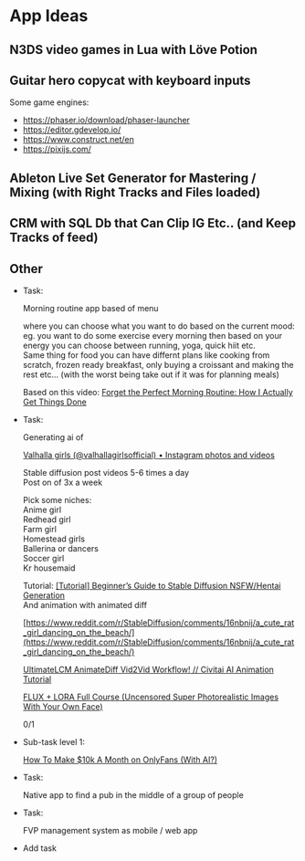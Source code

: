 # App Ideas
## N3DS video games in Lua with Löve Potion
## Guitar hero copycat with keyboard inputs
Some game engines:
- https://phaser.io/download/phaser-launcher
- https://editor.gdevelop.io/
- https://www.construct.net/en
- https://pixijs.com/
## Ableton Live Set Generator for Mastering / Mixing (with Right Tracks and Files loaded)
## CRM with SQL Db that Can Clip IG Etc.. (and Keep Tracks of feed)
## Other
- Task: 
    
    Morning routine app based of menu
    
    where you can choose what you want to do based on the current mood:  
    eg. you want to do some exercise every morning then based on your energy you can choose between running, yoga, quick hiit etc.  
    Same thing for food you can have differnt plans like cooking from scratch, frozen ready breakfast, only buying a croissant and making the rest etc... (with the worst being take out if it was for planning meals)

    Based on this video: [Forget the Perfect Morning Routine: How I Actually Get Things Done](https://www.youtube.com/watch?v=tj1hmr1oNjw)

- Task: 
    
    Generating ai of
    
    [Valhalla girls (@valhallagirlsofficial) • Instagram photos and videos](https://www.instagram.com/valhallagirlsofficial/profilecard/?igsh=MTA4OXBzZWRzeWF2)

    Stable diffusion post videos 5-6 times a day  
    Post on of 3x a week

    Pick some niches:  
    Anime girl  
    Redhead girl  
    Farm girl  
    Homestead girls  
    Ballerina or dancers  
    Soccer girl  
    Kr housemaid

    Tutorial: [[Tutorial] Beginner’s Guide to Stable Diffusion NSFW/Hentai Generation](https://betterwaifu.com/blog/stable-diffusion-nsfw)  
    And animation with animated diff

    [https://www.reddit.com/r/StableDiffusion/comments/16nbnij/a_cute_rat_girl_dancing_on_the_beach/](https://www.reddit.com/r/StableDiffusion/comments/16nbnij/a_cute_rat_girl_dancing_on_the_beach/)

    [UltimateLCM AnimateDiff Vid2Vid Workflow! // Civitai AI Animation Tutorial](https://www.youtube.com/watch?v=BipL7k0FY_g)

    [FLUX + LORA Full Course (Uncensored Super Photorealistic Images With Your Own Face)](https://www.youtube.com/watch?v=1m7ZVCy3728&t=17s)
    
    0/1

- Sub-task level 1: 
    
    [How To Make $10k A Month on OnlyFans (With AI?)](https://medium.com/@ButtlerCamlord/how-to-make-10k-a-month-on-onlyfans-with-ai-4386ab00b74d)

- Task: 
    
    Native app to find a pub in the middle of a group of people

- Task: 
    
    FVP management system as mobile / web app

- Add task